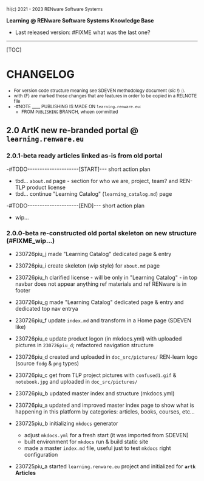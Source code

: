 hi<small>(c) 2021 - 2023 RENware Software Systems</small>

**Learning @ RENware Software Systems Knowledge Base**

* Last released version: #FIXME what was the last one?

***

[TOC]

# CHANGELOG

<small>

* For version code structure meaning see SDEVEN methodology document (*sic !*) :).
* with (F) are marked those changes that are features in order to be copied in a RELNOTE file
* -#NOTE ____ PUBLISHING IS MADE ON `learning.renware.eu`:
    * FROM `PUBLISHING` BRANCH, wheen committed
</small>


## 2.0 ArtK new re-branded portal @ `learning.renware.eu`


### 2.0.1-beta ready articles linked as-is from old portal


-#TODO---------------------[START]--- short action plan

* tbd... `about.md` page - section for who we are, project, team? and REN-TLP product license
* tbd... continue "Learning Catalog" (`learning_catalog.md`) page

-#TODO---------------------[END]--- short action plan

* wip...



### 2.0.0-beta re-constructed old portal skeleton on new structure (#FIXME_wip...)

* 230726piu_j made "Learning Catalog" dedicated page & entry
* 230726piu_i create skeleton (wip style) for `about.md` page
* 230726piu_h clarified license - will be only in "Learning Catalog" - in top navbar does not appear anything ref materials and ref RENware is in footer
* 230726piu_g made "Learning Catalog" dedicated page & entry and dedicated top nav entrya
* 230726piu_f update `index.md` and transform in a Home page (SDEVEN like)
* 230726piu_e update product logon (in mkdocs.yml) with uploaded pictures in `230726piu_d`; refactored navigation structure

* 230726piu_d created and uploaded in `doc_src/pictures/`  REN-learn logo (source `fodg` & `png` types)
* 230726piu_c get from TLP project pictures with `confused1.gif` & `notebook.jpg` and uploaded in `doc_src/pictures/`
* 230726piu_b updated master index and structure (mkdocs.yml)
* 230726piu_a updated and improved master index page to show what is happening in this platform by categories: articles, books, courses, etc...
* 230725piu_b initializing `mkdocs` generator
    * adjust `mkdocs.yml` for a fresh start (it was imported from SDEVEN)
    * built environment for `mkdocs` run & build static site
    * made a master `index.md` file, useful just to test `mkdocs` right configuration
* 230725piu_a started `learning.renware.eu` project and initialized for **`artk` Articles**


